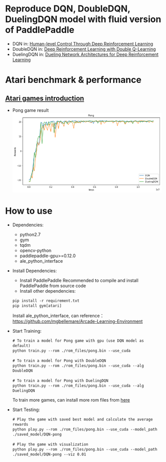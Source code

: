# Reproduce DQN, DoubleDQN, DuelingDQN model with fluid version of PaddlePaddle

+ DQN in:
[Human-level Control Through Deep Reinforcement Learning](http://www.nature.com/nature/journal/v518/n7540/full/nature14236.html)
+ DoubleDQN in:
[Deep Reinforcement Learning with Double Q-Learning](https://www.aaai.org/ocs/index.php/AAAI/AAAI16/paper/viewPaper/12389)
+ DuelingDQN in:
[Dueling Network Architectures for Deep Reinforcement Learning](http://proceedings.mlr.press/v48/wangf16.html)

# Atari benchmark & performance
## [Atari games introduction](https://gym.openai.com/envs/#atari)

+ Pong game result
![DQN result](assets/dqn.png)

# How to use
+ Dependencies:
    + python2.7
    + gym
    + tqdm
    + opencv-python
    + paddlepaddle-gpu>=0.12.0
    + ale_python_interface

+ Install Dependencies:
    + Install PaddlePaddle
    Recommended to compile and install PaddlePaddle from source code
    + Install other dependencies:
    ```
    pip install -r requirement.txt 
    pip install gym[atari]
    ```
    Install ale_python_interface, can reference：https://github.com/mgbellemare/Arcade-Learning-Environment


+ Start Training:
    ```
    # To train a model for Pong game with gpu (use DQN model as default)
    python train.py --rom ./rom_files/pong.bin --use_cuda

    # To train a model for Pong with DoubleDQN
    python train.py --rom ./rom_files/pong.bin --use_cuda --alg DoubleDQN

    # To train a model for Pong with DuelingDQN
    python train.py --rom ./rom_files/pong.bin --use_cuda --alg DuelingDQN
    ```

    To train more games, can install more rom files from [here](https://github.com/openai/atari-py/tree/master/atari_py/atari_roms)

+ Start Testing:
    ```
    # Play the game with saved best model and calculate the average rewards
    python play.py --rom ./rom_files/pong.bin --use_cuda --model_path ./saved_model/DQN-pong

    # Play the game with visualization
    python play.py --rom ./rom_files/pong.bin --use_cuda --model_path ./saved_model/DQN-pong --viz 0.01
    ```
